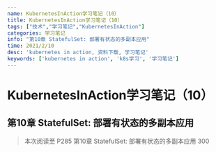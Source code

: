 ```yaml
---
name: KubernetesInAction学习笔记（10）
title: KubernetesInAction学习笔记（10）
tags: ["技术","学习笔记","KubernetesInAction"]
categories: 学习笔记
info: "第10章 StatefulSet: 部署有状态的多副本应用"
time: 2021/2/10
desc: 'kubernetes in action, 资料下载, 学习笔记'
keywords: ['kubernetes in action', 'k8s学习', '学习笔记']
---
```


# KubernetesInAction学习笔记（10）

## 第10章 StatefulSet: 部署有状态的多副本应用



> 本次阅读至 P285 第10章 StatefulSet: 部署有状态的多副本应用 300

